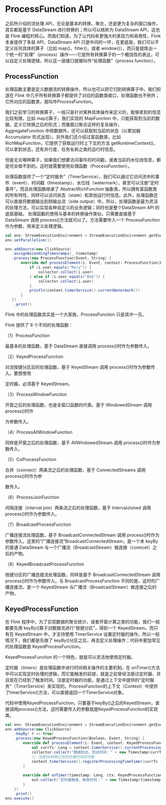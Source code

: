 # ProcessFunction API

之前所介绍的流处理 API，无论是基本的转换、聚合，还是更为复杂的窗口操作，其实都是基于 DataStream 进行转换的；所以可以统称为 DataStream API，这也是 Flink 编程的核心。而我们知道，为了让代码有更强大的表现力和易用性，Flink 本身提供了多层 API，DataStream API 只是中间的一环，在更底层，我们可以不定义任何具体的算子（比如 map()，filter()，或者 window()），而只是提炼出一个统一的“处理”（process）操作——它是所有转换算子的一个概括性的表达，可以自定义处理逻辑，所以这一层接口就被叫作“处理函数”（process function）。 



## ProcessFunction

处理函数主要是定义数据流的转换操作，所以也可以把它归到转换算子中。我们知道在 Flink 中几乎所有转换算子都提供了对应的函数类接口，处理函数也不例外；它所对应的函数类，就叫作ProcessFunction。

我们之前学习的转换算子，一般只是针对某种具体操作来定义的，能够拿到的信息比较有限。比如 map()算子，我们实现的 MapFunction 中，只能获取到当前的数据，定义它转换之后的形式；而像窗口聚合这样的复杂操作，AggregateFunction 中除数据外，还可以获取到当前的状态（以累加器 Accumulator 形式出现）。另外我们还介绍过富函数类，比如 RichMapFunction，它提供了获取运行时上下文的方法 getRuntimeContext()，可以拿到状态，还有并行度、任务名称之类的运行时信息。 

但是无论哪种算子，如果我们想要访问事件的时间戳，或者当前的水位线信息，都是完全做不到的。这时就需要使用处理函数（ProcessFunction）。 

处理函数提供了一个“定时服务”（TimerService），我们可以通过它访问流中的事件（event）、时间戳（timestamp）、水位线（watermark），甚至可以注册“定时事件”。而且处理函数继承了 AbstractRichFunction 抽象类，所以拥有富函数类的所有特性，同样可以访问状态（state）和其他运行时信息。此外，处理函数还可以直接将数据输出到侧输出流（side output）中。所以，处理函数是最为灵活的处理方法，可以实现各种自定义的业务逻辑；同时也是整个DataStream API 的底层基础。 处理函数的使用与基本的转换操作类似，只需要直接基于 DataStream 调用 process()方法就可以了。方法需要传入一个 ProcessFunction 作为参数，用来定义处理逻辑。 

```scala
val env: StreamExecutionEnvironment = StreamExecutionEnvironment.getExecutionEnvironment
env.setParallelism(1)

env.addSource(new ClickSource)
   .assignAscendingTimestamps(_.timestamp)
   .process(new ProcessFunction[Event, String] {
       override def processElement(i: Event, context: ProcessFunction[Event, String]#Context, collector: Collector[String]): Unit = {
           if (i.user.equals("Mary")) {
               collector.collect(i.user)
           } else if (i.user.equals("Bob")) {
               collector.collect(i.user)
           }
           println(context.timerService().currentWatermark())
       }
   })
	.print()
```

Flink 中的处理函数其实是一个大家族，ProcessFunction 只是其中一员。 

Flink 提供了 8 个不同的处理函数： 

（1）ProcessFunction

最基本的处理函数，基于 DataStream 直接调用 process()时作为参数传入。 

（2）KeyedProcessFunction

对流按键分区后的处理函数，基于 KeyedStream 调用 process()时作为参数传入。要想使用

定时器，必须基于 KeyedStream。 

（3）ProcessWindowFunction

开窗之后的处理函数，也是全窗口函数的代表。基于 WindowedStream 调用 process()时作

为参数传入。 

（4）ProcessAllWindowFunction

同样是开窗之后的处理函数，基于 AllWindowedStream 调用 process()时作为参数传入。 

（5）CoProcessFunction

合并（connect）两条流之后的处理函数，基于 ConnectedStreams 调用 process()时作为参

数传入。 

（6）ProcessJoinFunction

间隔连接（interval join）两条流之后的处理函数，基于 IntervalJoined 调用 process()时作为参数传入。 

（7）BroadcastProcessFunction

广播连接流处理函数，基于 BroadcastConnectedStream 调用 process()时作为参数传入。这里的“广播连接流”BroadcastConnectedStream，是一个未 keyBy 的普通 DataStream 与一个广播流（BroadcastStream）做连接（conncet）之后的产物。 

（8）KeyedBroadcastProcessFunction

按键分区的广播连接流处理函数，同样是基于 BroadcastConnectedStream 调用 process()时作为参数传入。与 BroadcastProcessFunction 不同的是，这时的广播连接流，是一个 KeyedStream 与广播流（BroadcastStream）做连接之后的产物。 



## KeyedProcessFunction

在 Flink 程序中，为了实现数据的聚合统计，或者开窗计算之类的功能，我们一般都要先用 keyBy()算子对数据流进行“按键分区”，得到一个 KeyedStream。而只有在 KeyedStream 中，才支持使用 TimerService 设置定时器的操作。所以一般情况下，我们都是先做了 keyBy()分区之后，再去定义处理操作；代码中更加常见的处理函数是 KeyedProcessFunction。

KeyedProcessFunction 的一个特色，就是可以灵活地使用定时器。 

定时器（timers）是处理函数中进行时间相关操作的主要机制。在 onTimer()方法中可以实现定时处理的逻辑，而它能触发的前提，就是之前曾经注册过定时器、并且现在已经到了触发时间。注册定时器的功能，是通过上下文中提供的“定时服务”（TimerService）来实现的。ProcessFunction的上下文（Context）中提供了timerService()方法，可以直接返回一个TimerService对象。

代码中使用KeyedProcessFunction，只要基于keyBy()之后的KeyedStream，直接调用process()方法，这时需要传入的参数就是KeyedProcessFunction的实现类。

```scala
val env: StreamExecutionEnvironment = StreamExecutionEnvironment.getExecutionEnvironment
env.addSource(new ClickSource)
	.keyBy( r => true)
    .process(new KeyedProcessFunction[Boolean, Event, String] {
        override def processElement(i: Event, context: KeyedProcessFunction[Boolean, Event, String]#Context, collector: Collector[String]): Unit = {
            val currTs: Long = context.timerService().currentProcessingTime()
            collector.collect("数据到达，到达时间：" + new Timestamp(currTs))
            // 注册10秒钟之后的处理时间定时器
            context.timerService().registerProcessingTimeTimer(currTs + 10 * 1000L)
        }
        
        override def onTimer(timestamp: Long, ctx: KeyedProcessFunction[Boolean, Event, String]#OnTimerContext, out: Collector[String]): Unit = {
            out.collect("定时器触发，触发时间：" + new Timestamp(timestamp))
        }
    })
	.print()
env.execute()
```

